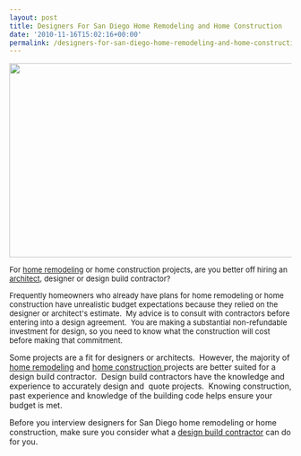 ```yaml
---
layout: post
title: Designers For San Diego Home Remodeling and Home Construction
date: '2010-11-16T15:02:16+00:00'
permalink: /designers-for-san-diego-home-remodeling-and-home-construction/
---
```

<p style="text-align: center;"><a href="http://www.murraylampert.com/san-diego-design-build-contractors/"><img class="aligncenter size-large wp-image-627" title="044849fhg" src="http://murraylampert.com/wp-content/uploads/2010/11/044849fhg5-1024x643.jpg" alt="" width="598" height="346" /></a></p>
<span style="font-size: 13.2px;">For <a href="http://www.murraylampert.com/tips/remodeling_faqs.php">home remodeling</a> or home construction projects, are you better off hiring an <a href="http://www.murraylampert.com/san-diego-home-design-serivces/">architect</a>, designer or design build contractor?</span>

<span style="font-size: 13.2px;">Frequently homeowners who already have plans for home remodeling or home construction have unrealistic budget expectations because they relied on the designer or architect's estimate.  My advice is to consult with contractors before entering into a design agreement.  You are making a substantial non-refundable investment for design, so you need to know what the construction will cost before making that commitment. </span>

Some projects are a fit for designers or architects.  However, the majority of <a href="http://www.murraylampert.com/tips/remodeling_faqs.php">home remodeling</a> and <a href="http://www.murraylampert.com/san-diego-design-build-contractors/">home construction </a>projects are better suited for a design build contractor.  Design build contractors have the knowledge and experience to accurately design and  quote projects.  Knowing construction, past experience and knowledge of the building code helps ensure your budget is met.

Before you interview designers for San Diego home remodeling or home construction, make sure you consider what a <a href="http://www.murraylampert.com/">design build contractor</a> can do for you.
